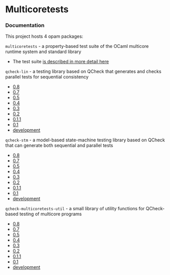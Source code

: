 # Multicoretests

### Documentation

This project hosts 4 opam packages:

`multicoretests` - a property-based test suite of the OCaml multicore
runtime system and standard library
 - The test suite [is described in more detail here](https://github.com/ocaml-multicore/multicoretests/blob/main/src/README.md)

`qcheck-lin` - a testing library based on QCheck that generates and
checks parallel tests for sequential consistency
 - [0.8](0.8/qcheck-lin)
 - [0.7](0.7/qcheck-lin)
 - [0.5](0.5/qcheck-lin)
 - [0.4](0.4/qcheck-lin)
 - [0.3](0.3/qcheck-lin)
 - [0.2](0.2/qcheck-lin)
 - [0.1.1](0.1.1/qcheck-lin)
 - [0.1](0.1/qcheck-lin)
 - [development](dev/qcheck-lin)

`qcheck-stm` - a model-based state-machine testing library based on
QCheck that can generate both sequential and parallel tests
 - [0.8](0.8/qcheck-stm)
 - [0.7](0.7/qcheck-stm)
 - [0.5](0.5/qcheck-stm)
 - [0.4](0.4/qcheck-stm)
 - [0.3](0.3/qcheck-stm)
 - [0.2](0.2/qcheck-stm)
 - [0.1.1](0.1.1/qcheck-stm)
 - [0.1](0.1/qcheck-stm)
 - [development](dev/qcheck-stm)

`qcheck-multicoretests-util` - a small library of utility functions
for QCheck-based testing of multicore programs
 - [0.8](0.8/qcheck-multicoretests-util)
 - [0.7](0.7/qcheck-multicoretests-util)
 - [0.5](0.5/qcheck-multicoretests-util)
 - [0.4](0.4/qcheck-multicoretests-util)
 - [0.3](0.3/qcheck-multicoretests-util)
 - [0.2](0.2/qcheck-multicoretests-util)
 - [0.1.1](0.1.1/qcheck-multicoretests-util)
 - [0.1](0.1/qcheck-multicoretests-util)
 - [development](dev/qcheck-multicoretests-util)
